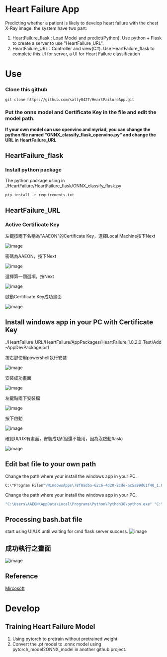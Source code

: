 # Heart Failure App
Predicting whether a patient is likely to develop heart failure with the chest X-Ray image.
the system have two part:
1. HeartFailure_flask : Load Model and predict(Python).
Use python + Flask to create a server to use "HeartFailure_URL".
2. HeartFailure_URL : Controller and view(C#).
Use HeartFailure_flask to complete this UI for server, a UI for Heart Failure classification

# Use
### Clone this github
```
git clone https://github.com/sally0427/HeartFailureApp.git
```
###  Put the onnx model and Certificate Key in the file and edit the model path.
**If your own model can use openvino and myriad, you can change the python file named "ONNX_classify_flask_openvino.py" and change the URL in HeartFailure_URL**

## HeartFailure_flask
### Install python package 
The python package using in ./HeartFailure/HeartFailure_flask/ONNX_classify_flask.py
```
pip install -r requirements.txt
```

## HeartFailure_URL
### Active Certificate Key
左鍵按兩下名稱為"AAEON"的Certificate Key，選擇Local Machine按下Next

![image](https://github.com/sally0427/HeartFailureApp/blob/master/HeartFailure_URL/ReadMe/1.png)

密碼為AAEON，按下Next

![image](https://github.com/sally0427/HeartFailureApp/blob/master/HeartFailure_URL/ReadMe/2.png)

選擇第一個選項，按Next

![image](https://github.com/sally0427/HeartFailureApp/blob/master/HeartFailure_URL/ReadMe/3.png)

啟動Certificate Key成功畫面

![image](https://github.com/sally0427/HeartFailureApp/blob/master/HeartFailure_URL/ReadMe/4.png)

## Install windows app in your PC with Certificate Key
./HeartFailure_URL/HeartFailure/AppPackages/HeartFailure_1.0.2.0_Test/Add-AppDevPackage.ps1

按右鍵使用powershell執行安裝

![image](https://github.com/sally0427/HeartFailureApp/blob/master/HeartFailure_URL/ReadMe/5.png)

安裝成功畫面

![image](https://github.com/sally0427/HeartFailureApp/blob/master/HeartFailure_URL/ReadMe/6.png)

左鍵點兩下安裝檔

![image](https://github.com/sally0427/HeartFailureApp/blob/master/HeartFailure_URL/ReadMe/7.png)

按下啟動

![image](https://github.com/sally0427/HeartFailureApp/blob/master/HeartFailure_URL/ReadMe/8.png)

確認UI/UX有畫面，安裝成功!(但還不能用，因為沒啟動flask)

![image](https://github.com/sally0427/HeartFailureApp/blob/master/HeartFailure_URL/ReadMe/9.png)

## Edit bat file to your own path
Change the path where your install the windows app in your PC.
```bash
C:\"Program Files"\WindowsApps\78f0adba-62c6-4d20-8cde-ac5a99d61f40_1.0.2.0_x64__835jxghk0an7e\HeartFailure.exe
```
Change the path where your install the windows app in your PC.
```bash
"C:\Users\AAEON\AppData\Local\Programs\Python\Python38\python.exe" "C:\Users\AAEON\Desktop\HeartFailure\HeartFailure_flask\ONNX_classify_flask.py"
```

## Processing bash.bat file
start using UI/UX until waiting for cmd flask server success.
![image](https://github.com/sally0427/HeartFailureApp/blob/master/HeartFailure_URL/ReadMe/10.png)

## 成功執行之畫面
![image](https://github.com/sally0427/HeartFailureApp/blob/master/HeartFailure_URL/ReadMe/11.png)

## Reference
[Mircosoft](https://docs.microsoft.com/zh-tw/windows/msix/package/packaging-uwp-apps)

# Develop
## Training Heart Failure Model
1. Using pytorch to pretrain without pretrained weight
2. Convert the .pt model to .onnx model using pytorch_model2ONNX_model in another github project.